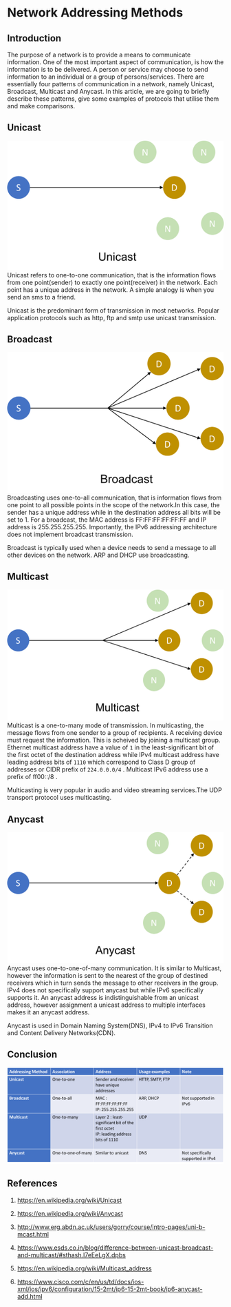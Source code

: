 # Network Addressing Methods

## Introduction
The purpose of a network is to provide a means to communicate information.  One of the most important aspect of communication, is how the information is to be delivered. A person or service may choose to send information to an individual or a group of persons/services. There are essentially four patterns of communication in a network, namely Unicast, Broadcast, Multicast and Anycast. In this article, we are going to briefly describe these patterns, give some examples of protocols that utilise them and make comparisons.

## Unicast
![unicast](images/unicast.png)
Unicast refers to one-to-one communication, that is the information flows from one point(sender) to exactly one point(receiver) in the network. Each point has a unique address in the network. A simple analogy is when you send an sms to a friend.

Unicast is the predominant form of transmission in most networks. Popular application protocols such as http, ftp and smtp use unicast transmission. 

## Broadcast
![broadcast](images/broadcast.png)
Broadcasting uses one-to-all communication, that is information flows from one point to all possible points in the scope of the network.In this case, the sender has a unique address while in the destination address all bits will be set to 1. For a broadcast, the MAC address is FF:FF:FF:FF:FF:FF and IP address is 255.255.255.255. Importantly, the IPv6 addressing architecture does not implement broadcast transmission.

Broadcast is typically used when a device needs to send a message to all other devices on the network. ARP and DHCP use broadcasting. 

## Multicast
![multicast](images/multicast.png)
Multicast is a one-to-many mode of transmission. In multicasting, the message flows from one sender to a group of recipients. A receiving device must request the information. This is acheived by joining a multicast group. Ethernet multicast address have a value of `1` in the least-significant bit of the first octet of the destination address while IPv4 multicast address have leading address bits of `1110` which correspond to Class D group of addresses or CIDR prefix of `224.0.0.0/4` . Multicast IPv6 address use a prefix of ff00::/8 .

Multicasting is very popular in audio and video streaming services.The UDP transport protocol uses multicasting.

## Anycast
![anycast](images/anycast.png)
Anycast uses one-to-one-of-many communication. It is similar to Multicast, however the information is sent to the nearest of the group of destined receivers which in turn sends the message to other receivers in the group. IPv4 does not specifically support anycast but while IPv6 specifically supports it. An anycast address is indistinguishable from an unicast address, however assignment a unicast address to multiple interfaces makes it an anycast address.

Anycast is used in Domain Naming System(DNS), IPv4 to IPv6 Transition and Content Delivery Networks(CDN).


## Conclusion

![comparison](images/comparison.png) 


## References
1. https://en.wikipedia.org/wiki/Unicast

2. https://en.wikipedia.org/wiki/Anycast

3. http://www.erg.abdn.ac.uk/users/gorry/course/intro-pages/uni-b-mcast.html

4. https://www.esds.co.in/blog/difference-between-unicast-broadcast-and-multicast/#sthash.I7eEeLgX.dpbs
5. https://en.wikipedia.org/wiki/Multicast_address

6. https://www.cisco.com/c/en/us/td/docs/ios-xml/ios/ipv6/configuration/15-2mt/ip6-15-2mt-book/ip6-anycast-add.html
